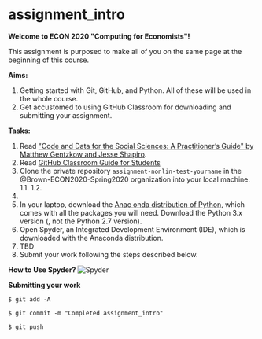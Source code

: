 # assignment_intro
**Welcome to ECON 2020 "Computing for Economists"!**

This assignment is purposed to make all of you on the same page at the beginning of this course. 


**Aims:**
1. Getting started with Git, GitHub, and Python. All of these will be used in the whole course.  
2. Get accustomed to using GitHub Classroom for downloading and submitting your assignment. 

**Tasks:**
1. Read ["Code and Data for the Social Sciences: A Practitioner’s Guide" by Matthew Gentzkow and Jesse Shapiro](https://www.brown.edu/Research/Shapiro/pdfs/CodeAndData.pdf).
1. Read [GitHub Classroom Guide for Students](https://github.com/jfiksel/github-classroom-for-students)
1. Clone the private repository `assignment-nonlin-test-yourname` in the @Brown-ECON2020-Spring2020 organization into your local machine. 
 1.1. 
 1.2. 
1. 
1. In your laptop, download the [Anac onda distribution of Python](https://www.anaconda.com/distribution/), which comes with all the packages you will need. Download the Python 3.x version (, not the Python 2.7 version).
1. Open Spyder, an Integrated Development Environment (IDE), which is downloaded with the Anaconda distribution. 
1. TBD
1. Submit your work following the steps described below. 



**How to Use Spyder?**
![Spyder](https://dl.dropboxusercontent.com/s/vqb91hwjyoecd5u/fig_spyder_1.png?dl=0 "Spyder")

**Submitting your work**

`$ git add -A`

`$ git commit -m "Completed assignment_intro"`

`$ git push`

